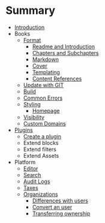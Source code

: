 # Summary

* [Introduction](README.md)
* Books
   * [Format](book/format.md)
       * [Readme and Introduction](book/introduction.md)
       * [Chapters and Subchapters](book/chapters.md)
       * [Markdown](book/markdown.md)
       * [Cover](book/cover.md)
       * [Templating](book/templating.md)
       * [Content References](book/conrefs.md)
   * [Update with GIT](book/push.md)
   * [Build](book/build.md)
   * [Common Errors](book/errors.md)
   * [Styling](book/styling/README.md)
       * [Homepage](book/styling/homepage.md)
   * [Visibility](book/visibility.md)
   * [Custom Domains](book/domains.md)
* [Plugins](plugins/README.md)
   * [Create a plugin](plugins/create.md)
   * Extend blocks
   * Extend filters
   * Extend Assets
* Platform
   * [Editor](platform/editor.md)
   * [Search](platform/search.md)
   * [Audit Logs](platform/audit_logs.md)
   * [Taxes](platform/taxes.md)
   * [Organizations](platform/organizations/README.md)
       * [Differences with users](platform/organizations/differences.md)
       * [Convert an user](platform/organizations/convert.md)
       * [Transferring ownership](platform/organizations/ownership.md)

